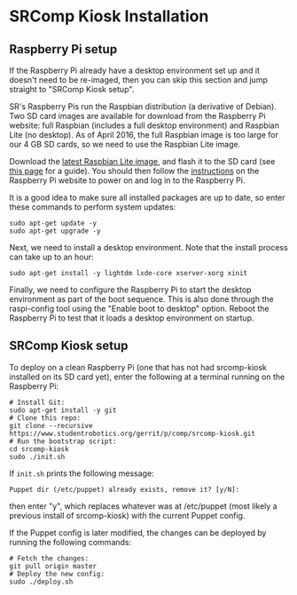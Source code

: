 # SRComp Kiosk Installation

## Raspberry Pi setup

If the Raspberry Pi already have a desktop environment set up and it doesn't
need to be re-imaged, then you can skip this section and jump straight to
"SRComp Kiosk setup".

SR's Raspberry Pis run the Raspbian distribution (a derivative of Debian).
Two SD card images are available for download from the Raspberry Pi website:
full Raspbian (includes a full desktop environment) and Raspbian Lite (no
desktop). As of April 2016, the full Raspbian image is too large for our 4 GB
SD cards, so we need to use the Raspbian Lite image.

Download the [latest Raspbian Lite image][raspbianlite], and flash it to the SD
card (see [this page][sd-setup] for a guide). You should then follow the
[instructions][rpi-setup] on the Raspberry Pi website to power on and log in to
the Raspberry Pi.

It is a good idea to make sure all installed packages are up to date, so enter
these commands to perform system updates:

    sudo apt-get update -y
    sudo apt-get upgrade -y

Next, we need to install a desktop environment. Note that the install process
can take up to an hour:

    sudo apt-get install -y lightdm lxde-core xserver-xorg xinit

Finally, we need to configure the Raspberry Pi to start the desktop environment
as part of the boot sequence. This is also done through the raspi-config tool
using the "Enable boot to desktop" option. Reboot the Raspberry Pi to test that
it loads a desktop environment on startup.

[raspbianlite]: https://www.raspberrypi.org/downloads/raspbian/
[sd-setup]: https://www.raspberrypi.org/documentation/installation/installing-images/README.md
[rpi-setup]: https://www.raspberrypi.org/help/quick-start-guide/

## SRComp Kiosk setup

To deploy on a clean Raspberry Pi (one that has not had srcomp-kiosk installed
on its SD card yet), enter the following at a terminal running on the Raspberry Pi:

    # Install Git:
    sudo apt-get install -y git
    # Clone this repo:
    git clone --recursive https://www.studentrobotics.org/gerrit/p/comp/srcomp-kiosk.git
    # Run the bootstrap script:
    cd srcomp-kiosk
    sudo ./init.sh

If `init.sh` prints the following message:

    Puppet dir (/etc/puppet) already exists, remove it? [y/N]:

then enter "y", which replaces whatever was at /etc/puppet (most likely a
previous install of srcomp-kiosk) with the current Puppet config.

If the Puppet config is later modified, the changes can be deployed by running the following commands:

    # Fetch the changes:
    git pull origin master
    # Deploy the new config:
    sudo ./deploy.sh
